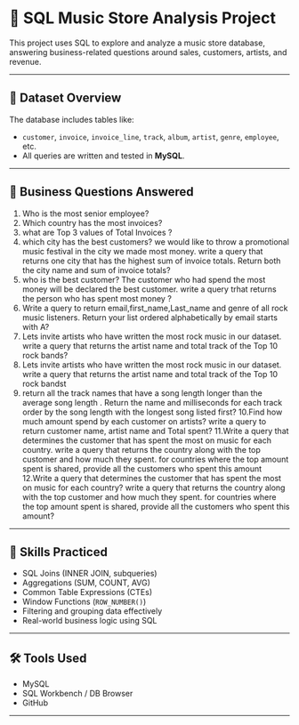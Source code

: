# 🎵 SQL Music Store Analysis Project

This project uses SQL to explore and analyze a music store database, answering business-related questions around sales, customers, artists, and revenue.

---

## 📁 Dataset Overview

The database includes tables like:

- `customer`, `invoice`, `invoice_line`, `track`, `album`, `artist`, `genre`, `employee`, etc.
- All queries are written and tested in **MySQL**.

---

## 🎯 Business Questions Answered

1. Who is the most senior employee?
2. Which country has the most invoices?
3. what are Top 3 values of Total Invoices ?
4. which city has the best customers? we would like to throw a promotional music festival in the city we made most money.
   write a query that returns one city that has the highest sum of invoice totals.
   Return both the city name and sum of invoice totals?
5.  who is the best customer? The customer who had spend the most money will be declared the best customer.
    write a query trhat returns the person who has spent most money ?
6. Write a query to return email,first_name,Last_name and genre  of all rock music  listeners.
   Return your list ordered alphabetically by email starts with A?
7. Lets invite artists who have written the most rock music in our dataset.
   write a query that returns the artist name and total track 
   of the Top 10 rock bands?
8. Lets invite artists who have written the most rock music in our dataset.
   write a query that returns the artist name and total track 
   of the Top 10 rock bandst
9. return all the track names that have a song length longer than the average song length .
   Return the name and milliseconds for each track
   order by the song length with the longest song listed first?
10.Find how much amount spend by each customer on artists? write a query to return customer name, artist name and Total spent?
11.Write a query that determines the customer that has spent the most on music for each country.
   write a query that returns the country along with the top customer and how much they spent.
   for countries where the top amount spent is shared, provide all the customers who spent this amount
12.Write a query that determines the customer that has spent the most on music for each country?
   write a query that returns the country along with the top customer and how much they spent.
   for countries where the top amount spent is shared, provide all the customers who spent this amount?

---

## 🧠 Skills Practiced

- SQL Joins (INNER JOIN, subqueries)
- Aggregations (SUM, COUNT, AVG)
- Common Table Expressions (CTEs)
- Window Functions (`ROW_NUMBER()`)
- Filtering and grouping data effectively
- Real-world business logic using SQL

---

## 🛠 Tools Used

- MySQL
- SQL Workbench / DB Browser
- GitHub

---




